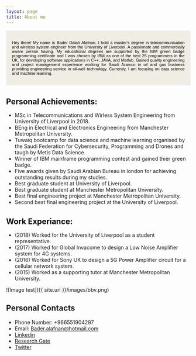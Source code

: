 ```yaml
---
layout: page
title: About me
---
```


<div style="margin-bottom: 1.2rem; padding: 1rem;   color: #000000;   background-color: #F0EDE5; font-family: Arial, Helvetica, sans-serif; font-size:0.8em;" >
  
  
<p style="text-align: justify; text-justify: inter-word; color: #000000"> Hey there! My name is Bader Dalah Alafnan, I hold a master's degree in telecommunication and wireless system engineer from the University of Liverpool. A passionate and commercially aware person having. My educational
degrees are supported by the IBM green badge programming certificate and I was chosen by IBM as one of the
best 25 programmers in the UK, for developing software applications in C++, JAVA, and Matlab. Gained quality
engineering and project management experience working for Saudi Aramco in oil and gas business
providing engineering service in oil-well technology. Currently, i am focusing on data science and machine learning. </p> </div>

<h1 style="font-size:1.5em; color:#000000; margin-top: 2rem; margin-bottom: 1rem;">Personal Achievements:</h1>

  <div> <ul>
  <li> MSc in Telecommunications and Wirless System Engineering from University of Liverpool in 2018.</li>
  <li> BEng in Electrical and Electronics Engineering from Manchester Metropolitan University.</li>
  <li> Tuwaiq bootcamp for data science and machine learning organised by the Saudi Federation for Cybersecurity, Programming and Drones and taugh by Metis Data Science.</li>
  <li> Winner of IBM mainframe programming contest and gained thier green badge.</li> 
  <li> Five awards given by Saudi Arabian Bureau in london for achieving outstanding results during my studies.</li>
  <li> Best graduate student at University of Liverpool.</li>
  <li> Best graduate student at Manchester Metropolitan University.</li>
  <li> Best final engineering project at Manchester Metropolitan University.</li>
  <li> Second best final engineering project at the University of Liverpool.</li> </ul> </div>

<h1 style="font-size:1.5em; color:#000000; margin-top: 2rem; margin-bottom: 1rem;">Work Experiance:</h1>

 <div> <ul>
  <li> (2018) Worked for the University of Liverpool as a student representative.</li>
  <li> (2017) Worked for Global Invacome to design a Low Noise Amplifier system for 4G systems.</li>
  <li> (2016) Worked for Sony UK to design a 5G Power Amplifier circuit for a cellular network system.</li>
  <li> (2015) Worked as a supporting tutor at Manchester Metropolitan University.</li>
  </ul> </div>

![Image test]({{ site.url }}/images/bbv.png)

## Personal Contacts

* Phone Number: +966551904297
* Email: Bader.alafnan@hotmail.com
* [Linkedin](https://www.linkedin.com/in/bader-alafnan-353480122/)
* [Research Gate](https://www.researchgate.net/profile/Bader_Alafnan)
* [Twitter](https://twitter.com/BaderAlafnan1)

